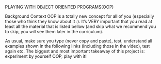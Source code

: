 PLAYING WITH OBJECT ORIENTED PROGRAMS(OOP)

Background Context
OOP is a totally new concept for all of you (especially those who think they know about it :). It’s VERY important that you read at least all the material that is listed bellow (and skip what we recommend you to skip, you will see them later in the curriculum).


As usual, make sure you type (never copy and paste), test, understand all examples shown in the following links (including those in the video), test again etc. The biggest and most important takeaway of this project is: experiment by yourself OOP, play with it!
